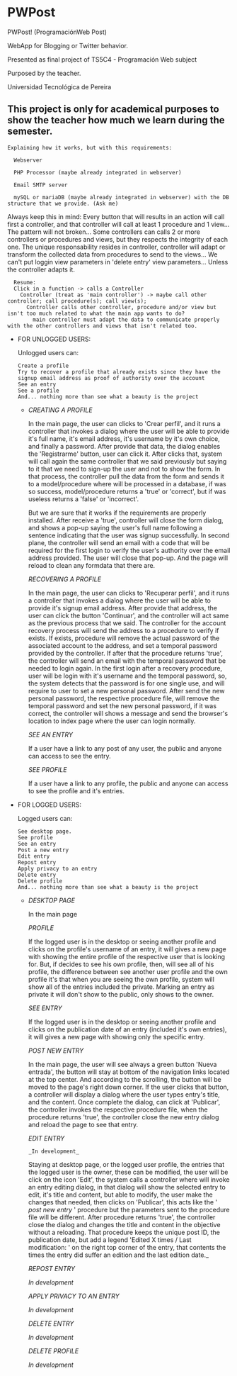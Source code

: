 # PWPost
  PWPost!
  (ProgramaciónWeb Post)
  
  WebApp for Blogging or Twitter behavior.
  
  Presented as final project of TS5C4 - Programación Web subject
  
  Purposed by the teacher.
  
  Universidad Tecnológica de Pereira
  
  This project is only for academical purposes to show the teacher how much we learn during the semester.
  -

    Explaining how it works, but with this requirements:
    
      Webserver
    
      PHP Processor (maybe already integrated in webserver)
    
      Email SMTP server
    
      mySQL or mariaDB (maybe already integrated in webserver) with the DB structure that we provide. (Ask me)
      
   Always keep this in mind:
      Every button that will results in an action will call first a controller, and that controller will call at least 1 procedure and 1 view...
      The pattern will not broken...
      Some controllers can calls 2 or more controllers or procedures and views, but they respects the integrity of each one.
      The unique responsability resides in controller, controller will adapt or transform the collected data from procedures to send to the views...
      We can't put loggin view parameters in 'delete entry' view parameters... Unless the controller adapts it.
      
      Resume:
      Click in a function -> calls a Controller
        Controller (treat as 'main controller') -> maybe call other controller; call procedure(s); call view(s);
          Controller calls other controller, procedure and/or view but isn't too much related to what the main app wants to do?
            main controller must adapt the data to communicate properly with the other controllers and views that isn't related too.
  
  -
    FOR UNLOGGED USERS:

    Unlogged users can:

        Create a profile
        Try to recover a profile that already exists since they have the signup email address as proof of authority over the account
        See an entry
        See a profile
        And... nothing more than see what a beauty is the project
    -
        *CREATING A PROFILE*
    
        In the main page, the user can clicks to 'Crear perfil', and it runs a controller that invokes a dialog where the user will be able to provide it's full name, it's email address, it's username by it's own choice, and finally a password.
        After provide that data, the dialog enables the 'Registrarme' button, user can click it.
        After clicks that, system will call again the same controller that we said previously but saying to it that we need to sign-up the user and not to show the form. 
        In that process, the controller pull the data from the form and sends it to a model/procedure where will be processed in a database, if  was so success, model/procedure returns a 'true' or 'correct', but if was useless returns a 'false' or 'incorrect'. 
        
        But we are sure that it works if the requirements are properly installed.
        After receive a 'true', controller will close the form dialog, and shows a pop-up saying the user's full name following a sentence indicating that the user was signup successfully. In second plane, the controller will send an email with a code that will be required for the first login to verify the user's authority over the email address provided.
        The user will close that pop-up. And the page will reload to clean any formdata that there are.
        
        
        *RECOVERING A PROFILE*
        
        In the main page, the user can clicks to 'Recuperar perfil', and it runs a controller that invokes a dialog where the user will be able to provide it's signup email address.
        After provide that address, the user can click the button 'Continuar', and the controller will act same as the previous process that we said.
        The controller for the account recovery process will send the address to a procedure to verify if exists.
        If exists, procedure will remove the actual password of the associated account to the address, and set a temporal password provided by the controller.
        If after that the procedure returns 'true', the controller will send an email with the temporal password that be needed to login again.
        In the first login after a recovery procedure, user will be login with it's username and the temporal password, so, the system detects that the password is for one single use, and will require to user to set a new personal password. 
        After send the new personal password, the respective procedure file, will remove the temporal password and set the new personal password, if it was correct, the controller will shows a message and send the browser's location to index page where the user can login normally.
        
        *SEE AN ENTRY*
        
        If a user have a link to any post of any user, the public and anyone can access to see the entry.
        
        *SEE PROFILE*
        
        If a user have a link to any profile, the public and anyone can access to see the profile and it's entries.

  -
    FOR LOGGED USERS:

    Logged users can:

        See desktop page.
        See profile
        See an entry
        Post a new entry
        Edit entry
        Repost entry
        Apply privacy to an entry
        Delete entry
        Delete profile
        And... nothing more than see what a beauty is the project
    -
        *DESKTOP PAGE*
    
        In the main page
        
        *PROFILE*
    
        If the logged user is in the desktop or seeing another profile and clicks on the profile's username of an entry, it will gives a new page with showing the entire profile of the respective user that is looking for. But, if decides to see his own profile, then, will see all of his profile, the difference between see another user profile and the own profile it's that when you are seeing the own profile, system will show all of the entries included the private. Marking an entry as private it will don't show to the public, only shows to the owner.
        
        *SEE ENTRY*
    
        If the logged user is in the desktop or seeing another profile and clicks on the publication date of an entry (included it's own entries), it will gives a new page with showing only the specific entry.
        
        *POST NEW ENTRY*
    
        In the main page, the user will see always a green button 'Nueva entrada', the button will stay at bottom of the navigation links located at the top center. And according to the scrolling, the button will be moved to the page's right down corner.
        If the user clicks that button, a controller will display a dialog where the user types entry's title, and the content. Once complete the dialog, can click at 'Publicar', the controller invokes the respective procedure file, when the procedure returns 'true', the controller close the new entry dialog and reload the page to see that entry.
        
        *EDIT ENTRY*
    
          _In development_
        Staying at desktop page, or the logged user profile, the entries that the logged user is the owner, these can be modified, the user will be click on the icon 'Edit', the system calls a controller where will invoke an entry editing dialog, in that dialog will show the selected entry to edit, it's title and content, but able to modify, the user make the changes that needed, then clicks on 'Publicar', this acts like the ' *post new entry* ' procedure but the parameters sent to the procedure file will be different. After procedure returns 'true', the controller close the dialog and changes the title and content in the objective without a reloading. That procedure keeps the unique post ID, the publication date, but add a legend 'Edited X times / Last modification: ' on the right top corner of the entry, that contents the times the entry did suffer an edition and the last edition date._
        
        *REPOST ENTRY*
    
        _In development_
        
        *APPLY PRIVACY TO AN ENTRY*
    
        _In development_
        
        *DELETE ENTRY*
    
        _In development_
        
        *DELETE PROFILE*
    
        _In development_